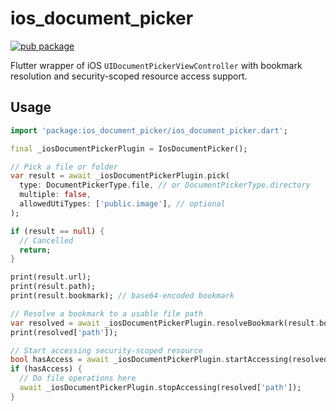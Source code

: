 # ios_document_picker

[![pub package](https://img.shields.io/pub/v/ios_document_picker.svg)](https://pub.dev/packages/ios_document_picker)

Flutter wrapper of iOS `UIDocumentPickerViewController` with bookmark resolution and security-scoped resource access support.

## Usage

```dart
import 'package:ios_document_picker/ios_document_picker.dart';

final _iosDocumentPickerPlugin = IosDocumentPicker();

// Pick a file or folder
var result = await _iosDocumentPickerPlugin.pick(
  type: DocumentPickerType.file, // or DocumentPickerType.directory
  multiple: false,
  allowedUtiTypes: ['public.image'], // optional
);

if (result == null) {
  // Cancelled
  return;
}

print(result.url);
print(result.path);
print(result.bookmark); // base64-encoded bookmark

// Resolve a bookmark to a usable file path
var resolved = await _iosDocumentPickerPlugin.resolveBookmark(result.bookmark);
print(resolved['path']);

// Start accessing security-scoped resource
bool hasAccess = await _iosDocumentPickerPlugin.startAccessing(resolved['path']);
if (hasAccess) {
  // Do file operations here
  await _iosDocumentPickerPlugin.stopAccessing(resolved['path']);
}
```
